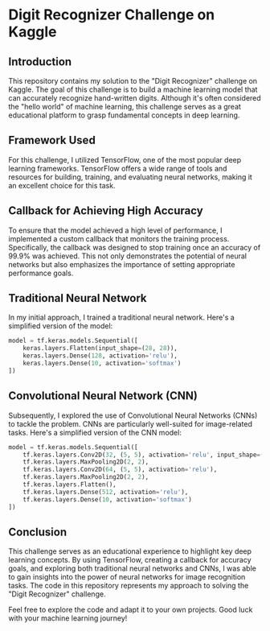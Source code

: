 # Digit Recognizer Challenge on Kaggle

## Introduction
This repository contains my solution to the "Digit Recognizer" challenge on Kaggle. The goal of this challenge is to build a machine learning model that can accurately recognize hand-written digits. Although it's often considered the "hello world" of machine learning, this challenge serves as a great educational platform to grasp fundamental concepts in deep learning.

## Framework Used
For this challenge, I utilized TensorFlow, one of the most popular deep learning frameworks. TensorFlow offers a wide range of tools and resources for building, training, and evaluating neural networks, making it an excellent choice for this task.

## Callback for Achieving High Accuracy
To ensure that the model achieved a high level of performance, I implemented a custom callback that monitors the training process. Specifically, the callback was designed to stop training once an accuracy of 99.9% was achieved. This not only demonstrates the potential of neural networks but also emphasizes the importance of setting appropriate performance goals.

## Traditional Neural Network
In my initial approach, I trained a traditional neural network. Here's a simplified version of the model:

```python
model = tf.keras.models.Sequential([
    keras.layers.Flatten(input_shape=(28, 28)),
    keras.layers.Dense(128, activation='relu'),
    keras.layers.Dense(10, activation='softmax')
])
```

## Convolutional Neural Network (CNN)

Subsequently, I explored the use of Convolutional Neural Networks (CNNs) to tackle the problem. CNNs are particularly well-suited for image-related tasks. Here's a simplified version of the CNN model:
```python
model = tf.keras.models.Sequential([
    tf.keras.layers.Conv2D(32, (5, 5), activation='relu', input_shape=(28, 28, 1)),
    tf.keras.layers.MaxPooling2D(2, 2),
    tf.keras.layers.Conv2D(64, (5, 5), activation='relu'),
    tf.keras.layers.MaxPooling2D(2, 2),
    tf.keras.layers.Flatten(),
    tf.keras.layers.Dense(512, activation='relu'),
    tf.keras.layers.Dense(10, activation='softmax')
])
```

## Conclusion

This challenge serves as an educational experience to highlight key deep learning concepts. By using TensorFlow, creating a callback for accuracy goals, and exploring both traditional neural networks and CNNs, I was able to gain insights into the power of neural networks for image recognition tasks. The code in this repository represents my approach to solving the "Digit Recognizer" challenge.

Feel free to explore the code and adapt it to your own projects. Good luck with your machine learning journey!
